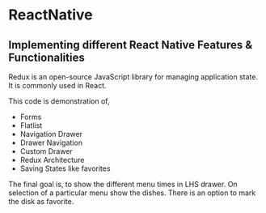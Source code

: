# ReactNative

## Implementing different React Native Features & Functionalities ##

Redux is an open-source JavaScript library for managing application state. It is commonly used in React.

This code is demonstration of,
* Forms
* Flatlist
* Navigation Drawer
* Drawer Navigation
* Custom Drawer
* Redux Architecture
* Saving States like favorites

The final goal is, to show the different menu times in LHS drawer. On selection of a particular menu show the dishes. There is an option to mark the disk as favorite.
